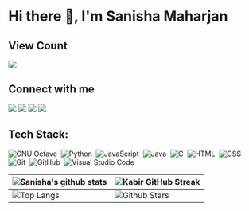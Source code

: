 # Hi there 👋, I'm Sanisha Maharjan

## View Count
<img src="https://profile-counter.glitch.me/therealsanisboring/count.svg">

## Connect with me

[<img src="https://img.shields.io/badge/-Facebook-05122A?style=flat&logo=facebook">][facebook]
[<img src="https://img.shields.io/badge/-Instagram-05122A?style=flat&logo=instagram">][instagram]
[<img src="https://img.shields.io/badge/-Twitter-05122A?style=flat&logo=twitter">][twitter]
[<img src="https://img.shields.io/badge/-Snapchat-05122A?style=flat&logo=snapchat">][snapchat]

## Tech Stack:

![GNU Octave](https://img.shields.io/badge/-Octave-05122A?style=flat&logo=octave)&nbsp;
![Python](https://img.shields.io/badge/-Python-05122A?style=flat&logo=python)&nbsp;
![JavaScript](https://img.shields.io/badge/-JavaScript-05122A?style=flat&logo=javascript)&nbsp;
![Java](https://img.shields.io/badge/-Java-05122A?style=flat&logo=Java&logoColor=FFA518)&nbsp;
![C](https://img.shields.io/badge/-C-05122A?style=flat&logo=C&logoColor=A8B9CC)&nbsp;
![HTML](https://img.shields.io/badge/-HTML-05122A?style=flat&logo=HTML5)&nbsp;
![CSS](https://img.shields.io/badge/-CSS-05122A?style=flat&logo=CSS3&logoColor=1572B6)&nbsp;
![Git](https://img.shields.io/badge/-Git-05122A?style=flat&logo=git)&nbsp;
![GitHub](https://img.shields.io/badge/-GitHub-05122A?style=flat&logo=github)&nbsp;
![Visual Studio Code](https://img.shields.io/badge/-Visual%20Studio%20Code-05122A?style=flat&logo=visual-studio-code&logoColor=007ACC)&nbsp;


| ![Sanisha's github stats](https://github-readme-stats.vercel.app/api?username=therealsanisboring&show_icons=true&theme=tokyonight) | ![Kabir GitHub Streak](https://github-readme-streak-stats.herokuapp.com/?user=therealsanisboring&theme=tokyonight) |
| --- | --- |
| ![Top Langs](https://github-readme-stats.vercel.app/api/top-langs/?username=therealsanisboring&theme=tokyonight) | ![Github Stars](https://github-readme-stats.vercel.app/api?username=therealsanisboring&show_icons=true&locale=en&count_private=true&hide_rank=true&custom_title=My%20GitHub%20Stats&disable_animations=true&theme=tokyonight) |


[twitter]: https://www.twitter.com/sanishaarmy
[facebook]: https://www.facebook.com/sanishaarmy
[instagram]: https://instagram.com/sansho.ok/
[snapchat]: https://snapchat.com/nochukoo/
